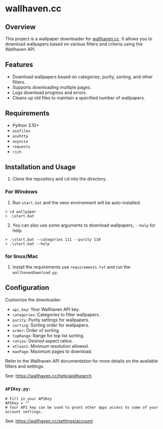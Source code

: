 # wallhaven.cc

## Overview
This project is a wallpaper downloader for [wallhaven.cc](https://wallhaven.cc). It allows you to download wallpapers based on various filters and criteria using the Wallhaven API.

## Features
- Download wallpapers based on categories, purity, sorting, and other filters.
- Supports downloading multiple pages.
- Logs download progress and errors.
- Cleans up old files to maintain a specified number of wallpapers.

## Requirements
- Python 3.10+
- `aiofiles`
- `aiohttp`
- `asyncio`
- `requests`
- `rich`

## Installation and Usage
1. Clone the repository and cd into the directory.

### For Windows
1. Run `start.bat` and the venv environment will be auto-installed.

```shell
> cd wallpaper
> .\start.bat
```
2. You can also use some arguments to download wallpapers, `--help` for help.
```shell
> .\start.bat --categories 111 --purity 110
> .\start.bat --help
```

### for linux/Mac
1. Install the requirements use `requirements.txt` and run the `wallhavenDownload.py`.

## Configuration
Customize the downloader:
- `api_key`: Your Wallhaven API key.
- `categories`: Categories to filter wallpapers.
- `purity`: Purity settings for wallpapers.
- `sorting`: Sorting order for wallpapers.
- `order`: Order of sorting.
- `topRange`: Range for top list sorting.
- `ratios`: Desired aspect ratios.
- `atleast`: Minimum resolution allowed.
- `maxPage`: Maximum pages to download.

Refer to the Wallhaven API documentation for more details on the available filters and settings.

See: https://wallhaven.cc/help/api#search

### `APIKey.py`:
```
# Fill in your APIKey
APIKey = ""
# Your API key can be used to grant other apps access to some of your account settings.
```
See: https://wallhaven.cc/settings/account
